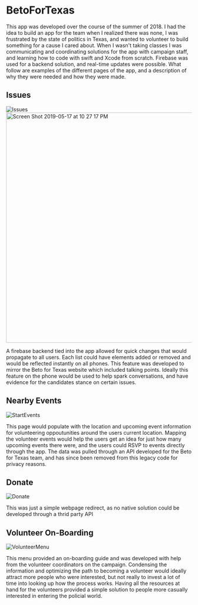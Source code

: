 # BetoForTexas
This app was developed over the course of the summer of 2018. I had the idea to build an app for the team when I realized there was none, I was frustrated by the state of politics in Texas, and wanted to volunteer to build something for a cause I cared about. When I wasn't taking classes I was communicating and coordinating solutions for the app with campaign staff, and learning how to code with swift and Xcode from scratch. Firebase was used for a backend solution, and real-time updates were possible. What follow are examples of the different pages of the app, and a description of why they were needed and how they were made.

## Issues
![Issues](https://user-images.githubusercontent.com/8885471/57964752-71023e00-78ef-11e9-9c4e-9e15b2b3f40f.gif)
<img width="625" alt="Screen Shot 2019-05-17 at 10 27 17 PM" src="https://user-images.githubusercontent.com/8885471/57965012-f3403180-78f2-11e9-9167-dc40c4c3becb.png">

A firebase backend tied into the app allowed for quick changes that would propagate to all users. Each list could have elements added or removed and would be reflected instantly on all phones. This feature was developed to mirror the Beto for Texas website which included talking points. Ideally this feature on the phone would be used to help spark conversations, and have evidence for the candidates stance on certain issues. 

## Nearby Events
![StartEvents](https://user-images.githubusercontent.com/8885471/57964753-71023e00-78ef-11e9-9bf2-6d7711f4ffbf.gif)

This page would populate with the location and upcoming event information for volunteering oppoutunities around the users current location. Mapping the volunteer events would help the users get an idea for just how many upcoming events there were, and the users could RSVP to events directly through the app. The data was pulled through an API developed for the Beto for Texas team, and has since been removed from this legacy code for privacy reasons. 

## Donate
![Donate](https://user-images.githubusercontent.com/8885471/57964751-71023e00-78ef-11e9-9cca-cbc23253de14.gif)

This was just a simple webpage redirect, as no native solution could be developed through a thrid party API

## Volunteer On-Boarding
![VolunteerMenu](https://user-images.githubusercontent.com/8885471/57964754-71023e00-78ef-11e9-8cc2-66a7fb214977.gif)

This menu provided an on-boarding guide and was developed with help from the volunteer coordinators on the campaign. Condensing the information and optimizing the path to becoming a volunteer would ideally attract more people who were interested, but not really to invest a lot of time into looking up how the process works. Having all the resources at hand for the volunteers provided a simple solution to people more casually interested in entering the policial world.
